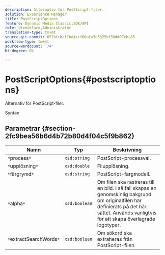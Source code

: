 ```yaml
---
description: Alternativ för PostScript-filer.
solution: Experience Manager
title: PostScriptOptions
feature: Dynamic Media Classic,SDK/API
role: Utvecklare,Administratör
translation-type: tm+mt
source-git-commit: 052bfcbcf1bd4ccf60afa7e3325bf58dd07cba85
workflow-type: tm+mt
source-wordcount: '74'
ht-degree: 0%

---
```



# PostScriptOptions{#postscriptoptions}

Alternativ för PostScript-filer.

Syntax

## Parametrar {#section-2fc9bea56b6d4b72b80d4f04c5f9b862}

| Namn | Typ | Beskrivning |
|---|---|---|
| `*`process`*` | `xsd:string` | PostScript-processval. |
| `*`upplösning`*` | `xsd:double` | Filupplösning. |
| `*`färgrymd`*` | `xsd:string` | PostScript-färgmodell. |
| `*`alpha`*` | `xsd:boolean` | Om filen ska rastreras till en bild. I så fall skapas en genomskinlig bakgrund om originalfilen har definierats på det här sättet. Används vanligtvis för att skapa överlagrade logotyper. |
| `*`extractSearchWords`*` | `xsd:boolean` | Om sökord ska extraheras från PostScript-filen. |

